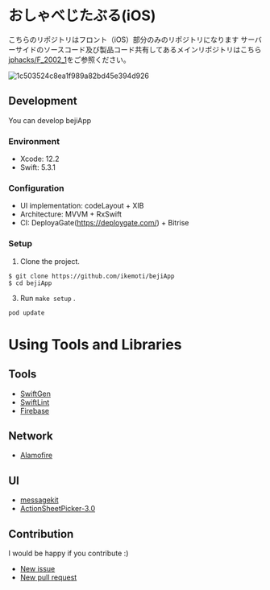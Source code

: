 
 # おしゃべじたぶる(iOS)
こちらのリポジトリはフロント（iOS）部分のみのリポジトリになります
サーバーサイドのソースコード及び製品コード共有してあるメインリポジトリはこちら[jphacks/F_2002_1](https://github.com/jphacks/F_2002_1)をご参照ください。  

![1c503524c8ea1f989a82bd45e394d926](https://user-images.githubusercontent.com/29503528/98431211-a2c81f80-20f6-11eb-9308-4246c8d84f80.png)

## Development

You can develop bejiApp

### Environment

- Xcode: 12.2
- Swift: 5.3.1

### Configuration

- UI implementation: codeLayout + XIB
- Architecture: MVVM + RxSwift
- CI: DeployaGate(https://deploygate.com/) + Bitrise

### Setup

1. Clone the project.

```
$ git clone https://github.com/ikemoti/bejiApp
$ cd bejiApp
```

3. Run `make setup` .  
```pod
pod update
```

# Using Tools and Libraries

## Tools
- [SwiftGen](https://github.com/SwiftGen/SwiftGen)
- [SwiftLint](https://github.com/realm/SwiftLint)
- [Firebase](https://firebase.google.com/)

## Network
- [Alamofire](https://github.com/Alamofire/Alamofire)

## UI
 - [messagekit](https://github.com/MessageKit/MessageKit)
 - [ActionSheetPicker-3.0](https://github.com/skywinder/ActionSheetPicker-3.0)
 
## Contribution

I would be happy if you contribute :)

- [New issue](https://github.com/jphacks/F_2002/issues/new)
- [New pull request](https://github.com/jphacks/F_2002/compare)

